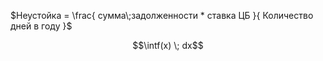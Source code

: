 $Неустойка = \frac{ сумма\;задолженности * ставка ЦБ }{ Количество дней в году }$

$$\intf(x) \; dx$$
